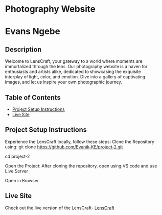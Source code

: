 # Photography Website

# Evans Ngebe

## Description
Welcome to LensCraft, your gateway to a world where moments are immortalized through the lens. Our photography website is a haven for enthusiasts and artists alike, dedicated to showcasing the exquisite interplay of light, color, and emotion. Dive into a gallery of captivating images, and let us inspire your own photographic journey.

## Table of Contents

- [Project Setup Instructions](#project-setup-instructions)
- [Live Site](#live-site)

## Project Setup Instructions
Experience the LensCraft locally, follow these steps:
Clone the Repository using:
git clone https://github.com/Evanik-KE/project-2.git

cd project-2

Open the Project:
After cloning the repository, open using VS code and use Live Server

Open in Browser


## Live Site
Check out the live version of the LensCraft-
[LensCraft](https://evanik-ke.github.io/project-2/)